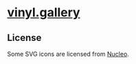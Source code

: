 # [vinyl.gallery](https://vinyl.gallery)

## License

Some SVG icons are licensed from [Nucleo](https://raw.githubusercontent.com/sbstjn/vinyl.gallery/master/NUCLEO.md).
